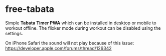 # free-tabata

Simple <b>Tabata Timer PWA</b> which can be installed in desktop or mobile to workout offline. The flixker mode during workout can be disabled using the settings.

On iPhone Safari the sound will not play because of this <em>issue</em>: https://developer.apple.com/forums/thread/126342